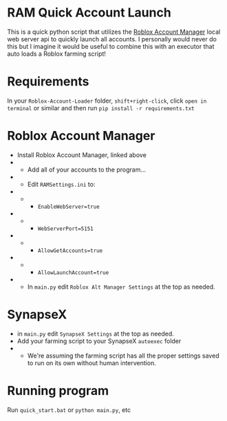 # RAM Quick Account Launch
This is a quick python script that utilizes the [Roblox Account Manager](https://github.com/ic3w0lf22/Roblox-Account-Manager) local web server api to quickly launch all accounts. I personally would never do this but I imagine it would be useful to combine this with an executor that auto loads a Roblox farming script!

# Requirements
In your `Roblox-Account-Loader` folder, `shift+right-click`, click `open in terminal` or similar and then run `pip install -r requirements.txt`

# Roblox Account Manager
* Install Roblox Account Manager, linked above
* * Add all of your accounts to the program...
* * Edit `RAMSettings.ini` to:
* * * `EnableWebServer=true`
* * * `WebServerPort=5151`
* * * `AllowGetAccounts=true`
* * * `AllowLaunchAccount=true`
* * In `main.py` edit `Roblox Alt Manager Settings` at the top as needed.

# SynapseX
* in `main.py` edit `SynapseX Settings` at the top as needed.
* Add your farming script to your SynapseX `autoexec` folder
* * We're assuming the farming script has all the proper settings saved to run on its own without human intervention.

# Running program
Run `quick_start.bat` or `python main.py`, etc